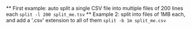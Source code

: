 ** First example: auto split a single CSV file into multiple files of 200 lines each
`split -l 200 split_me.tsv`
** Example 2: split into files of 1MB each, and add a '.csv' extension to all of them
`split -b 1m split_me.csv`
